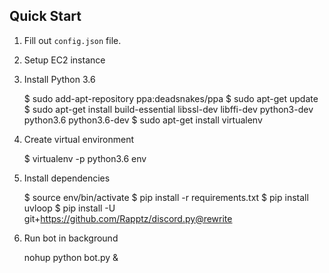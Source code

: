 ## Quick Start

1) Fill out `config.json` file.

2) Setup EC2 instance

3) Install Python 3.6

    $ sudo add-apt-repository ppa:deadsnakes/ppa
    $ sudo apt-get update
    $ sudo apt-get install build-essential libssl-dev libffi-dev python3-dev python3.6 python3.6-dev
    $ sudo apt-get install virtualenv

4) Create virtual environment

    $ virtualenv -p python3.6 env

5) Install dependencies

    $ source env/bin/activate
    $ pip install -r requirements.txt
    $ pip install uvloop
    $ pip install -U git+https://github.com/Rapptz/discord.py@rewrite

6) Run bot in background

    nohup python bot.py &

